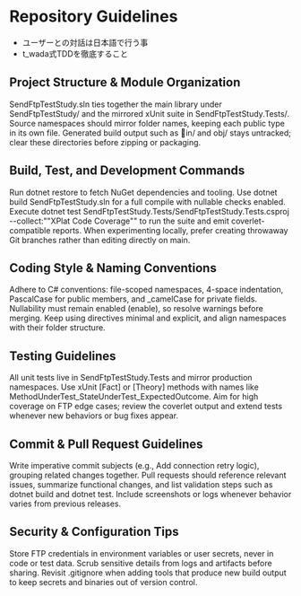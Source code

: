 # Repository Guidelines

- ユーザーとの対話は日本語で行う事
- t_wada式TDDを徹底すること

## Project Structure & Module Organization
SendFtpTestStudy.sln ties together the main library under SendFtpTestStudy/ and the mirrored xUnit suite in SendFtpTestStudy.Tests/. Source namespaces should mirror folder names, keeping each public type in its own file. Generated build output such as in/ and obj/ stays untracked; clear these directories before zipping or packaging.

## Build, Test, and Development Commands
Run dotnet restore to fetch NuGet dependencies and tooling. Use dotnet build SendFtpTestStudy.sln for a full compile with nullable checks enabled. Execute dotnet test SendFtpTestStudy.Tests/SendFtpTestStudy.Tests.csproj --collect:""XPlat Code Coverage"" to run the suite and emit coverlet-compatible reports. When experimenting locally, prefer creating throwaway Git branches rather than editing directly on main.

## Coding Style & Naming Conventions
Adhere to C# conventions: file-scoped namespaces, 4-space indentation, PascalCase for public members, and _camelCase for private fields. Nullability must remain enabled (<Nullable>enable</Nullable>), so resolve warnings before merging. Keep using directives minimal and explicit, and align namespaces with their folder structure.

## Testing Guidelines
All unit tests live in SendFtpTestStudy.Tests and mirror production namespaces. Use xUnit [Fact] or [Theory] methods with names like MethodUnderTest_StateUnderTest_ExpectedOutcome. Aim for high coverage on FTP edge cases; review the coverlet output and extend tests whenever new behaviors or bug fixes appear.

## Commit & Pull Request Guidelines
Write imperative commit subjects (e.g., Add connection retry logic), grouping related changes together. Pull requests should reference relevant issues, summarize functional changes, and list validation steps such as dotnet build and dotnet test. Include screenshots or logs whenever behavior varies from previous releases.

## Security & Configuration Tips
Store FTP credentials in environment variables or user secrets, never in code or test data. Scrub sensitive details from logs and artifacts before sharing. Revisit .gitignore when adding tools that produce new build output to keep secrets and binaries out of version control.
